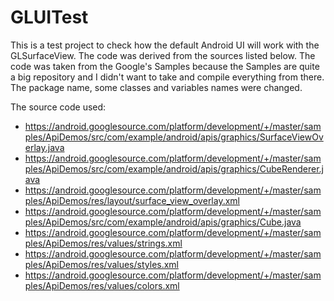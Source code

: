 # GLUITest

This is a test project to check how the default Android UI will work with the GLSurfaceView.
The code was derived from the sources listed below. The code was taken from the Google's Samples
because the Samples are quite a big repository and I didn't want to take and compile  everything
from there. The package name, some classes and variables names were changed.

The source code used:
* https://android.googlesource.com/platform/development/+/master/samples/ApiDemos/src/com/example/android/apis/graphics/SurfaceViewOverlay.java
* https://android.googlesource.com/platform/development/+/master/samples/ApiDemos/src/com/example/android/apis/graphics/CubeRenderer.java
* https://android.googlesource.com/platform/development/+/master/samples/ApiDemos/res/layout/surface_view_overlay.xml
* https://android.googlesource.com/platform/development/+/master/samples/ApiDemos/src/com/example/android/apis/graphics/Cube.java
* https://android.googlesource.com/platform/development/+/master/samples/ApiDemos/res/values/strings.xml
* https://android.googlesource.com/platform/development/+/master/samples/ApiDemos/res/values/styles.xml
* https://android.googlesource.com/platform/development/+/master/samples/ApiDemos/res/values/colors.xml
